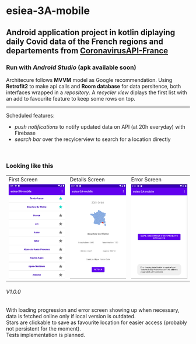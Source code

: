 # esiea-3A-mobile 

## Android application project in kotlin diplaying daily Covid data of the French regions and departements from [CoronavirusAPI-France](https://github.com/florianzemma/CoronavirusAPI-France)
### Run with *Android Studio* (apk available soon)  

  
Architecure follows **MVVM** model as Google recommendation.
Using **Retrofit2** to make api calls and **Room database** for data persitence, both interfaces wrapped in a *repository*. 
A *recycler view* diplays the first list with an add to favourite feature to keep some rows on top.

___
Scheduled features:
+ *push notifications* to notify updated data on API (at 20h everyday) with Firebase
+ *search bar* over the recylcerview to search for a location directly  

<br>
<h3>Looking like this</h3>
<table>
  <tr>
    <td>First Screen</td>
    <td>Details Screen</td>
    <td>Error Screen</td>
  </tr>
  <tr>
    <td><img src="screenshots/main-screen.png?raw=true" width="220px" alt="main screen"></td>
    <td><img src="screenshots/details-screen.png?raw=true" width="220px" alt="details screen"></td>
    <td><img src="screenshots/error-screen.png?raw=true" width="220px" alt="error screen"></td>
  </tr>
</table>


###### V1.0.0
With loading progression and error screen showing up when necessary, data is fetched online only if local version is outdated.  
Stars are clickable to save as favourite location for easier access (probably not persistent for the moment).  
Tests implementation is planned.

